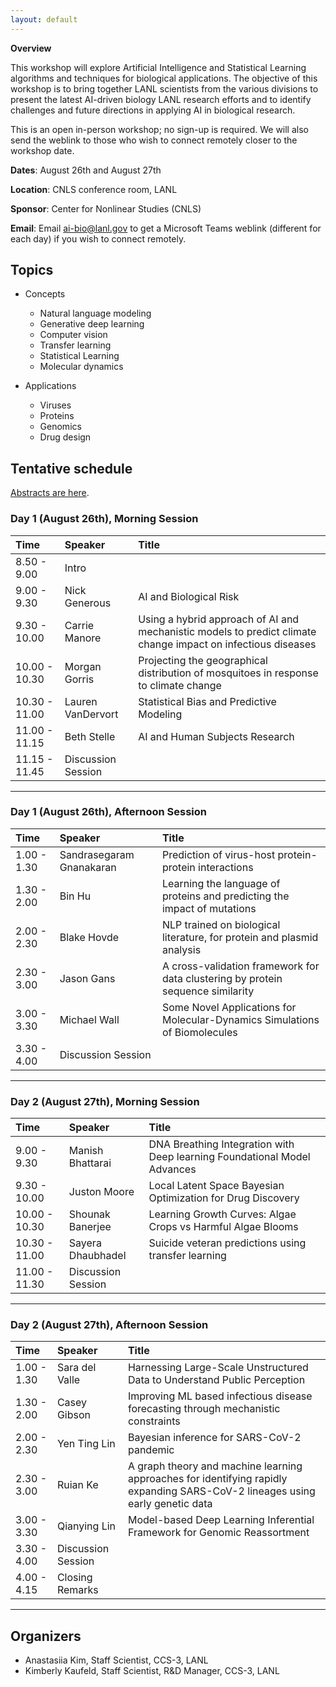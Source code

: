 ```yaml
---
layout: default
---
```


**Overview**

This workshop will explore Artificial Intelligence and Statistical Learning algorithms and techniques for biological applications. The objective of this workshop is to bring together LANL scientists from the various divisions to present the latest AI-driven biology LANL research efforts and to identify challenges and future directions in applying AI in biological research.

This is an open in-person workshop; no sign-up is required. We will also send the weblink to those who wish to connect remotely closer to the workshop date.



**Dates**: August 26th and August 27th

**Location**: CNLS conference room, LANL

**Sponsor**: Center for Nonlinear Studies (CNLS) 

**Email**: Email ai-bio@lanl.gov to get a Microsoft Teams weblink (different for each day) if you wish to connect remotely.

## Topics

- Concepts
    - Natural language modeling
    - Generative deep learning
    - Computer vision
    - Transfer learning
    - Statistical Learning
    - Molecular dynamics
      
-  Applications
    - Viruses
    - Proteins
    - Genomics
    - Drug design
   

## Tentative schedule

[Abstracts are here](./abstracts.html).

### Day 1 (August 26th), Morning Session

| Time           | Speaker            | Title                                            |
|:---------------|:-------------------|:-------------------------------------------------|
| 8.50 - 9.00    | Intro              |                                                                                                             |
| 9.00 - 9.30    | Nick Generous      | AI and Biological Risk                                                                                      |
| 9.30 - 10.00   | Carrie Manore      | Using a hybrid approach of AI and mechanistic models to predict climate change impact on infectious diseases|
| 10.00 - 10.30  | Morgan Gorris      | Projecting the geographical distribution of mosquitoes in response to climate change                                              |
| 10.30 - 11.00  | Lauren VanDervort  | Statistical Bias and Predictive Modeling             |
| 11.00 - 11.15  | Beth Stelle        | AI and Human Subjects Research                   |
| 11.15 - 11.45  | Discussion Session |                                                  |

* * *

### Day 1 (August 26th), Afternoon Session

| Time           | Speaker                   | Title                                                                          |
|:---------------|:--------------------------|:-------------------------------------------------------------------------------|
| 1.00 - 1.30    | Sandrasegaram Gnanakaran  | Prediction of virus-host protein-protein interactions                          |
| 1.30 - 2.00    | Bin Hu                    | Learning the language of proteins and predicting the impact of mutations       |
| 2.00 - 2.30    | Blake Hovde               | NLP trained on biological literature, for protein and plasmid analysis         |
| 2.30 - 3.00    | Jason Gans                | A cross-validation framework for data clustering by protein sequence similarity|
| 3.00 - 3.30    | Michael Wall              | Some Novel Applications for Molecular-Dynamics Simulations of Biomolecules     |
| 3.30 - 4.00    | Discussion Session        |                                                                                |

* * *


### Day 2 (August 27th), Morning Session

| Time           | Speaker            | Title                                                                               |
|:---------------|:-------------------|:------------------------------------------------------------------------------------|
| 9.00 - 9.30    | Manish Bhattarai   | DNA Breathing Integration with Deep learning Foundational Model Advances            |
| 9.30 - 10.00   | Juston Moore       | Local Latent Space Bayesian Optimization for Drug Discovery                         |
| 10.00 - 10.30  | Shounak Banerjee   | Learning Growth Curves: Algae Crops vs Harmful Algae Blooms                                                                                 |
| 10.30 - 11.00  | Sayera Dhaubhadel  | Suicide veteran predictions using transfer learning                                 |
| 11.00 - 11.30  | Discussion Session |                                                                                     |

* * *


### Day 2 (August 27th), Afternoon Session

| Time           | Speaker            | Title                                                                                                  |
|:---------------|:-------------------|:-------------------------------------------------------------------------------------------------------|
| 1.00 - 1.30    | Sara del Valle     | Harnessing Large-Scale Unstructured Data to Understand Public Perception                               |
| 1.30 - 2.00    | Casey Gibson       | Improving ML based infectious disease forecasting through mechanistic constraints                      |
| 2.00 - 2.30    | Yen Ting Lin       | Bayesian inference for SARS-CoV-2 pandemic                                                                                    |
| 2.30 - 3.00    | Ruian Ke           | A  graph theory and machine learning approaches for identifying rapidly expanding SARS-CoV-2 lineages using early genetic data|
| 3.00 - 3.30    | Qianying Lin       | Model-based Deep Learning Inferential Framework for Genomic Reassortment                               |
| 3.30 - 4.00    | Discussion Session |                                                                                                        |
| 4.00 - 4.15    | Closing Remarks    |                                                                                                        |

* * *

## Organizers

*   Anastasiia Kim, Staff Scientist, CCS-3, LANL
*   Kimberly Kaufeld, Staff Scientist, R&D Manager, CCS-3, LANL

